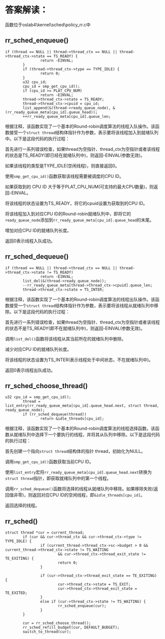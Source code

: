 # 答案解读：
函数位于oslab4\kernel\sched\policy_rr.c中
## rr_sched_enqueue()
```
if (thread == NULL || thread->thread_ctx == NULL || thread->thread_ctx->state == TS_READY) {
                return -EINVAL;
        }
        if (thread->thread_ctx->type == TYPE_IDLE) {
                return 0;
        }
        u32 cpu_id;
        cpu_id = smp_get_cpu_id();
        if (cpu_id >= PLAT_CPU_NUM)
                return -EINVAL;
        thread->thread_ctx->state = TS_READY;
        thread->thread_ctx->cpuid = cpu_id;
        list_append(&(thread->ready_queue_node), &(rr_ready_queue_meta[cpu_id].queue_head));
        ++rr_ready_queue_meta[cpu_id].queue_len;
```
根据注释，该函数实现了一个基本的Round-robin调度算法的线程入队操作。该函数接受一个`struct thread`结构体指针作为参数，表示要将该线程加入到就绪队列中。以下是这段代码的执行过程：

首先进行一系列错误检查，如果thread为空指针、thread_ctx为空指针或者该线程的状态是TS_READY(即已经在就绪队列中)，则返回-EINVAL(参数无效)。

如果该线程的类型是TYPE_IDLE(空闲线程)，则直接返回0。

使用`smp_get_cpu_id()`函数获取该线程需要被调度的CPU ID。

如果获取到的 CPU ID 大于等于PLAT_CPU_NUM(可支持的最大CPU数量)，则返回-EINVAL。

将该线程的状态设置为TS_READY，将它的cpuid设置为获取到的CPU ID。

将该线程加入到对应CPU ID的Round-robin就绪队列中，即将它的`ready_queue_node`添加到`rr_ready_queue_meta[cpu_id].queue_head`的末尾。

增加对应CPU ID的就绪队列长度。

返回0表示线程入队成功。
## rr_sched_dequeue()
```
if (thread == NULL || thread->thread_ctx == NULL || thread->thread_ctx->state != TS_READY)
                return -EINVAL;
        list_del(&(thread->ready_queue_node));
        --rr_ready_queue_meta[thread->thread_ctx->cpuid].queue_len;
        thread->thread_ctx->state = TS_INTER;
```
根据注释，该函数实现了一个基本的Round-robin调度算法的线程出队操作。该函数接受一个`struct thread`结构体指针作为参数，表示要将该线程从就绪队列中移除。以下是这段代码的执行过程：

首先进行一系列错误检查，如果thread为空指针、thread_ctx为空指针或者该线程的状态不是TS_READY(即不在就绪队列中)，则返回-EINVAL(参数无效)。

调用`list_del()`函数将该线程从其当前所在的就绪队列中删除。

减少对应CPU ID的就绪队列长度。

将该线程的状态设置为TS_INTER(表示线程处于中间状态，不在就绪队列中)。

返回0表示线程出队成功。
## rr_sched_choose_thread()
```
u32 cpu_id = smp_get_cpu_id();
        thread = list_entry(rr_ready_queue_meta[cpu_id].queue_head.next, struct thread, ready_queue_node);
        if (rr_sched_dequeue(thread))
                return &idle_threads[cpu_id];
```
根据注释，该函数实现了一个基本的Round-robin调度算法的线程选择函数。该函数从就绪队列中选择下一个要执行的线程，并将其从队列中移除。以下是这段代码的执行过程：

首先创建一个指向`struct thread`结构体的指针 thread，初始化为NULL。

调用`smp_get_cpu_id()`函数获取当前CPU ID。

使用`list_entry`宏将`rr_ready_queue_meta[cpu_id].queue_head.next`转换为`struct thread`指针，即获取就绪队列中的第一个线程。

调用`rr_sched_dequeue()`函数将选择的线程从就绪队列中移除。如果移除失败(返回值非零)，则返回对应CPU ID的空闲线程，即`&idle_threads[cpu_id]`。

返回选择的线程。
## rr_sched()
```
struct thread *cur = current_thread;
        if (cur && cur->thread_ctx && cur->thread_ctx->type != TYPE_IDLE) {
                if (current_thread->thread_ctx->sc->budget > 0 && current_thread->thread_ctx->state != TS_WAITING 
                        && cur->thread_ctx->thread_exit_state != TE_EXITING) {
                        return 0;
                }

                if (cur->thread_ctx->thread_exit_state == TE_EXITING) {
                        cur->thread_ctx->state = TS_EXIT;
                        cur->thread_ctx->thread_exit_state = TE_EXITED;
                }
                else if (cur->thread_ctx->state != TS_WAITING) {
                        rr_sched_enqueue(cur);
                }
        }

        cur = rr_sched_choose_thread();
        rr_sched_refill_budget(cur, DEFAULT_BUDGET);
        switch_to_thread(cur);
```
